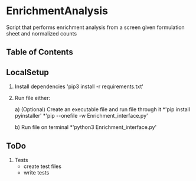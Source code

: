# EnrichmentAnalysis

Script that performs enrichment analysis from a screen given formulation sheet and normalized counts

## Table of Contents

## LocalSetup
1) Install dependencies
'pip3 install -r requirements.txt'

2) Run file either:
	
	a) (Optional) Create an executable file and run file through it
	*'pip install pyinstaller'
	*'pip --onefile -w Enrichment_interface.py'

	b) Run file on terminal
	*'python3 Enrichment_interface.py'

## ToDo
1) Tests
	* create test files
	* write tests
